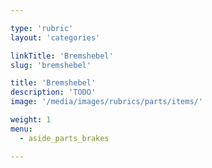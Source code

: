 ```yaml
---

type: 'rubric'
layout: 'categories'

linkTitle: 'Bremshebel'
slug: 'bremshebel'

title: 'Bremshebel'
description: 'TODO'
image: '/media/images/rubrics/parts/items/'

weight: 1
menu:
  - aside_parts_brakes  

---
```

